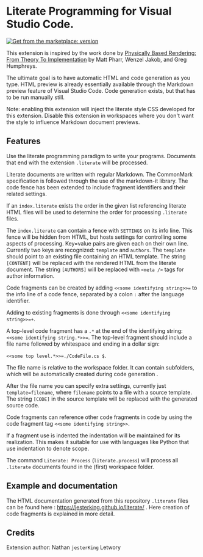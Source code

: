 # **Literate Programming** for Visual Studio Code.

<a href="https://marketplace.visualstudio.com/items?itemName=jesterking.literate"><img src="https://vsmarketplacebadges.dev/version/jesterking.literate.svg?style=for-the-badge&colorA=252526&colorB=43A047&label=Get%20from%20the%20marketplace" alt="Get from the marketplace: version "></a>

This extension is inspired by the work done by [Physically Based Rendering: From
Theory To Implementation](http://www.pbr-book.org) by Matt Pharr, Wenzel Jakob,
and Greg Humphreys.

The ultimate goal is to have automatic HTML and code generation as you type.
HTML preview is already essentially available through the Markdown preview
feature of Visual Studio Code. Code generation exists, but that has to be run
manually still.

Note: enabling this extension will inject the literate style CSS developed for
this extension. Disable this extension in workspaces where you don't want the
style to influence Markdown document previews.

## Features

Use the literate programming paradigm to write your programs. Documents that end
with the extension `.literate` will be processed.

Literate documents are written with regular Markdown. The CommonMark
specification is followed through the use of the markdown-it library. The code
fence has been extended to include fragment identifiers and their related
settings.

If an `index.literate` exists the order in the given list referencing literate
HTML files will be used to determine the order for processing `.literate` files.

The `index.literate` can contain a fence with `SETTINGS` on its info line. This
fence will be hidden from HTML, but hosts settings for controlling some aspects
of processing. Key=value pairs are given each on their own line. Currently two
keys are recognized: `template` and `authors`. The `template` should point to an
existing file containing an HTML template. The string `[CONTENT]` will be
replaced with the rendered HTML from the literate document. The string
`[AUTHORS]` will be replaced with `<meta />` tags for author information.

Code fragments can be created by adding `<<some identifying string>>=` to the
info line of a code fence, separated by a colon `:` after the language identifier.

Adding to existing fragments is done through `<<some identifying string>>=+`.

A top-level code fragment has a `.*` at the end of the identifying string:
`<<some identifying string.*>>=`. The top-level fragment should include a file
name followed by whitespace and ending in a dollar sign:

`<<some top level.*>>=./CodeFile.cs $`.

The file name is relative to the workspace folder. It can contain subfolders,
which will be automatically created during code generation .

After the file name you can specify extra settings, currently just
`template=filename`, where `filename` points to a file with a source template.
The string `[CODE]` in the source template will be replaced with the generated
source code.

Code fragments can reference other code fragments in code by using the code
fragment tag `<<some identifying string>>`.

If a fragment use is indented the indentation will be maintained for its
realization. This makes it suitable for use with languages like Python that use
indentation to denote scope.

The command `Literate: Process` (`literate.process`) will process all
`.literate` documents found in the (first) workspace folder.

## Example and documentation

The HTML documentation generated from this repository `.literate` files can be
found here : https://jesterking.github.io/literate/ . Here creation of code fragments
is explained in more detail.

## Credits

Extension author: Nathan `jesterKing` Letwory
